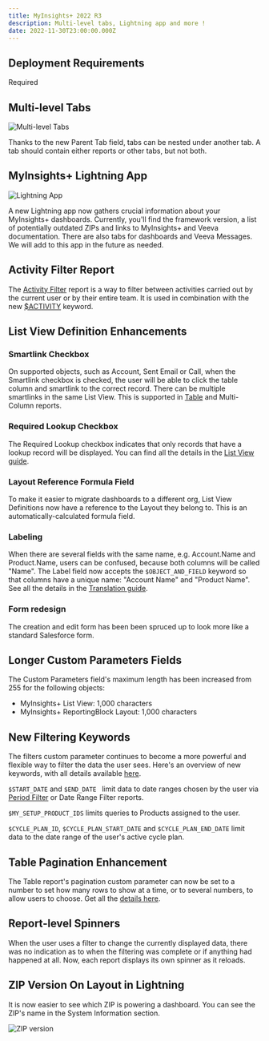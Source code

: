 ```yaml
---
title: MyInsights+ 2022 R3
description: Multi-level tabs, Lightning app and more !
date: 2022-11-30T23:00:00.000Z
---
```


## Deployment Requirements

<feature-badges package zip>Required</feature-badges>

## Multi-level Tabs

![Multi-level Tabs](/static/img/release-2022R3-nested-tabs.png "Multi-level Tabs")

Thanks to the new Parent Tab field, tabs can be nested under another tab. A tab should contain either reports or other tabs, but not both.

## MyInsights+ Lightning App

![Lightning App](/static/img/release-2022R3-lightning-app.png "Lightning App")

A new Lightning app now gathers crucial information about your MyInsights+ dashboards. Currently, you'll find the framework version, a list of potentially outdated ZIPs and links to MyInsights+ and Veeva documentation. There are also tabs for dashboards and Veeva Messages. We will add to this app in the future as needed.

## Activity Filter Report

The [Activity Filter](/reports/activity-filter) report is a way to filter between activities carried out by the current user or by their entire team. It is used in combination with the new [$ACTIVITY](/references/custom-parameters-list-view#keywords) keyword.

## List View Definition Enhancements

### Smartlink Checkbox

On supported objects, such as Account, Sent Email or Call, when the Smartlink checkbox is checked, the user will be able to click the table column and smartlink to the correct record. There can be multiple smartlinks in the same List View. This is supported in [Table](/reports/table) and Multi-Column reports.

### Required Lookup Checkbox

The Required Lookup checkbox indicates that only records that have a lookup record will be displayed. You can find all the details in the [List View guide](/guides/customise-your-list-view-based-report#required-lookups).

### Layout Reference Formula Field

To make it easier to migrate dashboards to a different org, List View Definitions now have a reference to the Layout they belong to. This is an automatically-calculated formula field.

### Labeling

When there are several fields with the same name, e.g. Account.Name and Product.Name, users can be confused, because both columns will be called "Name". The Label field now accepts the `$OBJECT_AND_FIELD` keyword so that columns have a unique name: "Account Name" and "Product Name". See all the details in the [Translation guide](/guides/translations#list-view-definition-label).

### Form redesign

The creation and edit form has been been spruced up to look more like a standard Salesforce form.

## Longer Custom Parameters Fields

The Custom Parameters field's maximum length has been increased from 255 for the following objects:

- MyInsights+ List View: 1,000 characters
- MyInsights+ ReportingBlock Layout: 1,000 characters

## New Filtering Keywords

The filters custom parameter continues to become a more powerful and flexible way to filter the data the user sees. Here's an overview of new keywords, with all details available [here](/references/custom-parameters-list-view#keywords).

`$START_DATE` and `$END_DATE ` limit data to date ranges chosen by the user via [Period Filter](/reports/period-filter) or Date Range Filter reports.

`$MY_SETUP_PRODUCT_IDS` limits queries to Products assigned to the user.

`$CYCLE_PLAN_ID`, `$CYCLE_PLAN_START_DATE` and `$CYCLE_PLAN_END_DATE` limit data to the date range of the user's active cycle plan.

## Table Pagination Enhancement

The Table report's pagination custom parameter can now be set to a number to set how many rows to show at a time, or to several numbers, to allow users to choose. Get all the [details here](/reports/table#custom-parameters).

## Report-level Spinners

When the user uses a filter to change the currently displayed data, there was no indication as to when the filtering was complete or if anything had happened at all. Now, each report displays its own spinner as it reloads.

## ZIP Version On Layout in Lightning

It is now easier to see which ZIP is powering a dashboard. You can see the ZIP's name in the System Information section.

![ZIP version](/static/img/release-2022R3-zip-version.png "ZIP version")
